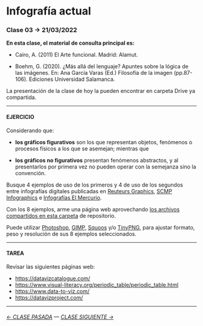 # Infografía actual

### Clase 03 → 21/03/2022

**En esta clase, el material de consulta principal es:**

- Cairo, A. (2011) El Arte funcional. Madrid: Alamut.
 
- Boehm, G. (2020). ¿Más allá del lenguaje? Apuntes sobre la lógica de las imágenes. En: Ana García Varas (Ed.) Filosofía de la imagen (pp.87-106). Ediciones Universidad Salamanca.

La presentación de la clase de hoy la pueden encontrar en carpeta Drive ya compartida.

- - - - - - - - - - - - - 

#### EJERCICIO

Considerando que:

- **los gráficos figurativos** son los que representan objetos, fenómenos o procesos físicos a los que se asemejan; mientras que

- **los gráficos no figurativos** presentan fenómenos abstractos, y al presentarlos por primera vez no pueden operar con la semejanza sino la convención.

Busque 4 ejemplos de uso de los primeros y 4 de uso de los segundos entre infografías digitales publicadas en [Reuteurs Graphics](https://graphics.reuters.com/), [SCMP Infographics](https://www.scmp.com/infographic/) e [Infografías El Mercurio](http://infografias.elmercurio.com/).

Con los 8 ejemplos, arme una página web aprovechando [los archivos compartidos en esta carpeta](https://profesorfaco.github.io/dno075-2022-1/clase-03/) de repositorio.

Puede utilizar [Photoshop](https://www.adobe.com/la/products/photoshop.html), [GIMP](https://www.gimp.org/), [Squoos](https://squoosh.app/) y/o [TinyPNG](https://tinypng.com/), para ajustar formato, peso y resolución de sus 8 ejemplos seleccionados.

- - - - - - - 

#### TAREA

Revisar las siguientes páginas web: 

- https://datavizcatalogue.com/
- https://www.visual-literacy.org/periodic_table/periodic_table.html
- https://www.data-to-viz.com/
- https://datavizproject.com/

- - - - - - - 

###### [← CLASE PASADA](https://github.com/profesorfaco/dno075-2022-1/tree/main/clase-02) — [CLASE SIGUIENTE →](https://github.com/profesorfaco/dno075-2022-1/tree/main/clase-04) 
